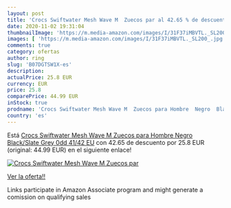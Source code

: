 ```yaml
---
layout: post
title: 'Crocs Swiftwater Mesh Wave M  Zuecos par al 42.65 % de descuento'
date: 2020-11-02 19:31:04
thumbnailImage: 'https://m.media-amazon.com/images/I/31F37iMBVTL._SL200_.jpg'
images: [ 'https://m.media-amazon.com/images/I/31F37iMBVTL._SL200_.jpg' ]
comments: true
category: ofertas
author: ring
slug: 'B07DGTSW1X-es'
description:
actualPrice: 25.8 EUR
currency: EUR
price: 25.8
comparePrice: 44.99 EUR
inStock: true
prodname: 'Crocs Swiftwater Mesh Wave M  Zuecos para Hombre  Negro  Black/Slate Grey 0dd   41/42 EU'
country: 'es'
---
```


Está [Crocs Swiftwater Mesh Wave M  Zuecos para Hombre  Negro  Black/Slate Grey 0dd   41/42 EU](https://www.amazon.es/dp/B07DGTSW1X/?tag=tolees-21) con 42.65 de descuento por 25.8 EUR (original: 44.99 EUR) en el siguiente enlace!

[![Crocs Swiftwater Mesh Wave M  Zuecos par](https://m.media-amazon.com/images/I/31F37iMBVTL._SL200_.jpg)](https://www.amazon.es/dp/B07DGTSW1X/?tag=tolees-21)

[Ver la oferta!!](https://www.amazon.es/dp/B07DGTSW1X/?tag=tolees-21)

Links participate in Amazon Associate program and might generate a comission on qualifying sales


